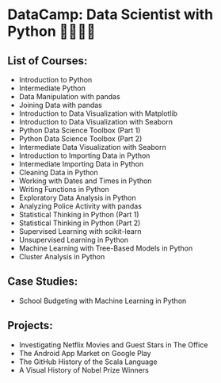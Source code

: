 # DataCamp: Data Scientist with Python 👩🏾‍💻🐍

## List of Courses:

- Introduction to Python
- Intermediate Python
- Data Manipulation with pandas
- Joining Data with pandas
- Introduction to Data Visualization with Matplotlib
- Introduction to Data Visualization with Seaborn
- Python Data Science Toolbox (Part 1)
- Python Data Science Toolbox (Part 2)
- Intermediate Data Visualization with Seaborn
- Introduction to Importing Data in Python
- Intermediate Importing Data in Python
- Cleaning Data in Python
- Working with Dates and Times in Python
- Writing Functions in Python
- Exploratory Data Analysis in Python
- Analyzing Police Activity with pandas
- Statistical Thinking in Python (Part 1)
- Statistical Thinking in Python (Part 2)
- Supervised Learning with scikit-learn
- Unsupervised Learning in Python
- Machine Learning with Tree-Based Models in Python
- Cluster Analysis in Python

## Case Studies:

- School Budgeting with Machine Learning in Python

## Projects:

- Investigating Netflix Movies and Guest Stars in The Office
- The Android App Market on Google Play
- The GitHub History of the Scala Language
- A Visual History of Nobel Prize Winners

